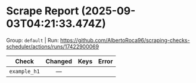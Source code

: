 # Scrape Report (2025-09-03T04:21:33.474Z)

Group: `default`  |  Run: https://github.com/AlbertoRoca96/scraping-checks-scheduler/actions/runs/17422900069

| Check | Changed | Keys | Error |
|---|:---:|:--|:--|
| `example_h1` | — |  |  |
